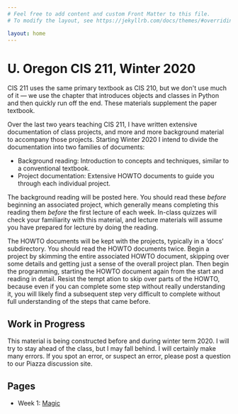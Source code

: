 ```yaml
---
# Feel free to add content and custom Front Matter to this file.
# To modify the layout, see https://jekyllrb.com/docs/themes/#overriding-theme-defaults

layout: home
---
```

# U. Oregon CIS 211, Winter 2020


CIS 211 uses the same primary textbook as CIS 210, but we don't use much of it &mdash; we use the chapter
    that introduces objects and classes in Python and then quickly run off the end. These materials supplement
    the paper textbook.

Over the last two years teaching
    CIS 211, I have written extensive documentation of class projects, and more and more background material to
    accompany those projects. Starting Winter 2020 I intend to divide the documentation into two families of
    documents: 

* Background reading: Introduction to concepts and techniques, similar to a conventional textbook.
* Project documentation: Extensive HOWTO documents to guide you through each individual project.

The background reading will be posted here. You should read these
    *before*
    beginning an associated
    project, which generally means completing this reading them
    *before*
    the first lecture
    of each week. In-class quizzes will check your familiarity with this material, and lecture materials will
    assume you have prepared for lecture by doing the reading.


The HOWTO documents will be kept with the projects, typically in a &lsquo;docs&rsquo; subdirectory. You should read
    the
    HOWTO documents twice. Begin a project by skimming the entire associated HOWTO document, skipping over some details
    and getting
    just a sense of the overall project plan. Then begin the programming, starting the HOWTO document again from the
    start and reading in detail. Resist the tempt ation to skip over parts of the HOWTO, because even if you can
    complete
    some step without really understanding it, you will likely find a subsequent step very difficult to complete without
    full understanding of the steps that came before.</p>

## Work in Progress

This material is being constructed before and during winter term 2020.
    I will try to stay ahead of the class, but I may fall behind. I will certainly
    make many errors. If you spot an error, or suspect an error, please post a question to our Piazza discussion
    site. 
    
## Pages

* Week 1: [Magic](Magic.html)

